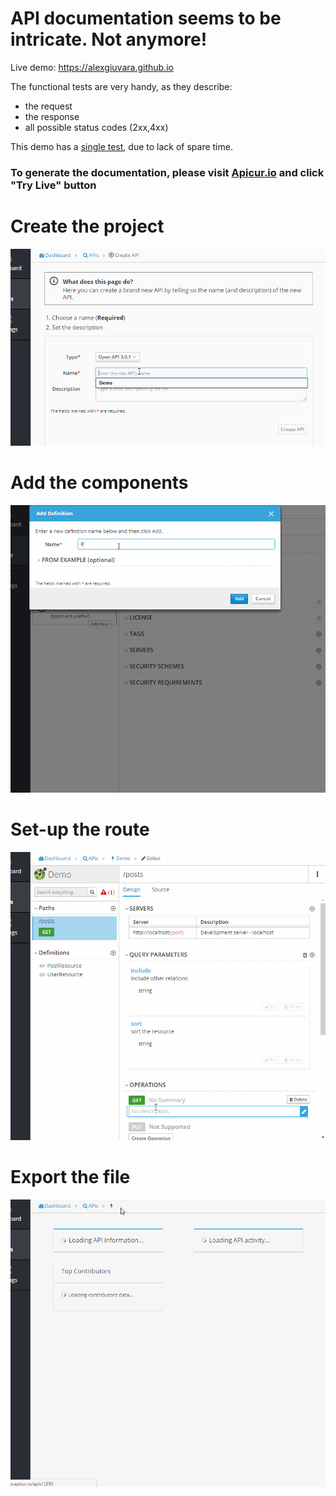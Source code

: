 # API documentation seems to be intricate. Not anymore!

Live demo: https://alexgiuvara.github.io

The functional tests are very handy, as they describe:
- the request
- the response
- all possible status codes (2xx,4xx)

This demo has a [single test](https://github.com/alexgiuvara/doc/blob/20b3820055f8874b7d178cc924cbed1992076329/tests/Feature/Controllers/PostIndexTest.php), due to lack of spare time.

### To generate the documentation, please visit [Apicur.io](https://www.apicur.io) and click "Try Live" button

# Create the project
![Preview ](./doc/1-create-the-project.gif)

# Add the components
![Preview ](./doc/2-add-resource.gif)

# Set-up the route
![Preview ](./doc/3-GET-posts.gif)

# Export the file
![Preview ](./doc/4-export.gif)
